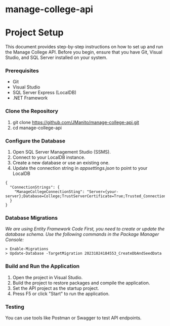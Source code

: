 # manage-college-api
# Project Setup
This document provides step-by-step instructions on how to set up and run the Manage College API. Before you begin, ensure that you have Git, Visual Studio, and SQL Server installed on your system.

### Prerequisites
- Git
- Visual Studio
- SQL Server Express (LocalDB)
- .NET Framework

### Clone the Repository
1. git clone https://github.com/JManito/manage-college-api.git
1. cd manage-college-api
### Configure the Database
1. Open SQL Server Management Studio (SSMS).
1. Connect to your LocalDB instance.
1. Create a new database or use an existing one.
1. Update the connection string in *appsettings.json* to point to your LocalDB
```
{
  "ConnectionStrings": {
    "ManageCollegeConnectionSting": "Server={your-server};Database=College;TrustServerCertificate=True;Trusted_Connection=True"
  }
}
```

### Database Migrations
*We are using Entity Framework Code First, you need to create or update the database schema. Use the following commands in the Package Manager Console:*
```
> Enable-Migrations
> Update-Database -TargetMigration 20231024184553_CreateDbAndSeedData
```

### Build and Run the Application
1. Open the project in Visual Studio.
1. Build the project to restore packages and compile the application.
1. Set the API project as the startup project.
1. Press F5 or click "Start" to run the application.

### Testing
You can use tools like Postman or Swagger to test API endpoints.

